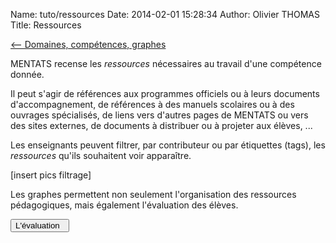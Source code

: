 Name: tuto/ressources
Date: 2014-02-01 15:28:34
Author: Olivier THOMAS
Title: Ressources

[<-- Domaines, compétences, graphes](/tuto/domainecompetencegraphe)

MENTATS recense les *ressources* nécessaires au travail d'une compétence donnée.

Il peut s'agir de références aux programmes officiels ou à leurs documents d'accompagnement, de références à des manuels scolaires ou à des ouvrages spécialisés, de liens vers d'autres pages de MENTATS ou vers des sites externes, de documents à distribuer ou à projeter aux élèves, ...

Les enseignants peuvent filtrer, par contributeur ou par étiquettes (tags), les *ressources* qu'ils souhaitent voir apparaître.

[insert pics filtrage]

Les graphes permettent non seulement l'organisation des ressources pédagogiques, mais également l'évaluation des élèves.

[<button class="btn btn-primary pull-right" type="button"> L'évaluation &nbsp;<i class="icon-arrow-right"></i></button>](/tuto/evaluation)